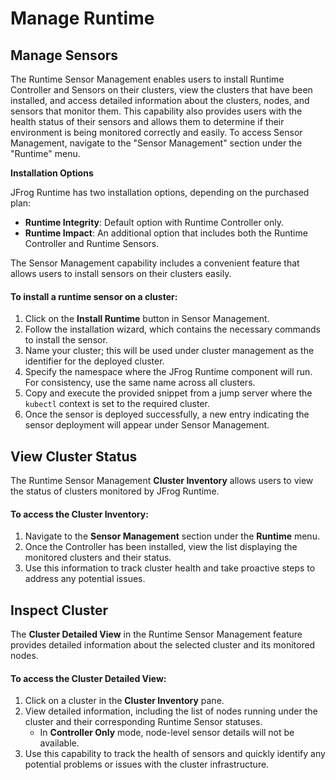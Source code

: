 # Manage Runtime

## Manage **Sensors**

The Runtime Sensor Management enables users to install Runtime Controller and Sensors on their clusters, view the clusters that have been installed, and access detailed information about the clusters, nodes, and sensors that monitor them. This capability also provides users with the health status of their sensors and allows them to determine if their environment is being monitored correctly and easily. To access Sensor Management, navigate to the "Sensor Management" section under the "Runtime" menu.

**Installation Options**

JFrog Runtime has two installation options, depending on the purchased plan:

* **Runtime Integrity**: Default option with Runtime Controller only.
* **Runtime Impact**: An additional option that includes both the Runtime Controller and Runtime Sensors.

The Sensor Management capability includes a convenient feature that allows users to install sensors on their clusters easily.

#### To install a runtime sensor on a cluster:

1. Click on the **Install Runtime** button in Sensor Management.
2. Follow the installation wizard, which contains the necessary commands to install the sensor.
3. Name your cluster; this will be used under cluster management as the identifier for the deployed cluster.
4. Specify the namespace where the JFrog Runtime component will run. For consistency, use the same name across all clusters.
5. Copy and execute the provided snippet from a jump server where the `kubectl` context is set to the required cluster.
6. Once the sensor is deployed successfully, a new entry indicating the sensor deployment will appear under Sensor Management.

## **View Cluster Status**

The Runtime Sensor Management **Cluster Inventory** allows users to view the status of clusters monitored by JFrog Runtime.

#### To access the Cluster Inventory:

1. Navigate to the **Sensor Management** section under the **Runtime** menu.
2. Once the Controller has been installed, view the list displaying the monitored clusters and their status.
3. Use this information to track cluster health and take proactive steps to address any potential issues.

## **Inspect Cluster**

The **Cluster Detailed View** in the Runtime Sensor Management feature provides detailed information about the selected cluster and its monitored nodes.

#### To access the Cluster Detailed View:

1. Click on a cluster in the **Cluster Inventory** pane.
2. View detailed information, including the list of nodes running under the cluster and their corresponding Runtime Sensor statuses.
   * In **Controller Only** mode, node-level sensor details will not be available.
3. Use this capability to track the health of sensors and quickly identify any potential problems or issues with the cluster infrastructure.
